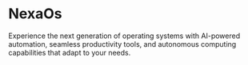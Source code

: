 # NexaOs
Experience the next generation of operating systems with AI-powered automation, seamless productivity tools, and autonomous computing capabilities that adapt to your needs.
